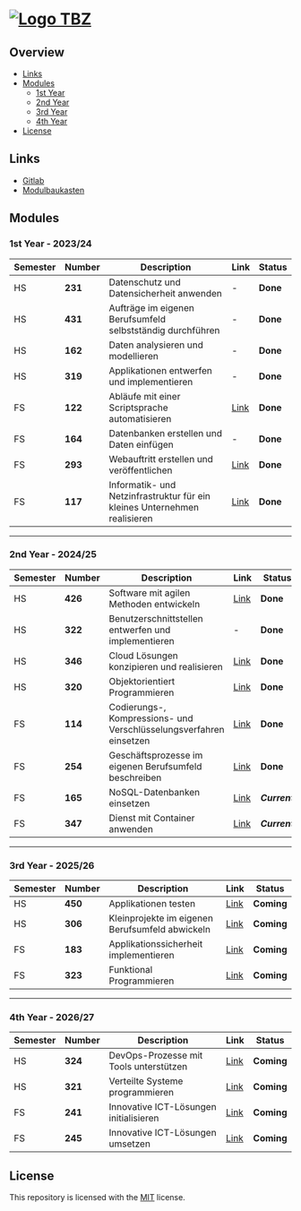 # [![Logo TBZ](/x-resources/logo.svg)](https://tbz.ch)

## Overview

- [Links](#links)
- [Modules](#modules)
  - [1st Year](#1st-year---202324) 
  - [2nd Year](#2nd-year---202425) 
  - [3rd Year](#3rd-year---202526) 
  - [4th Year](#4th-year---202627) 
- [License](#license)

## Links

- [Gitlab](https://gitlab.com/ch-tbz-it/Stud)
- [Modulbaukasten](https://www.modulbaukasten.ch/?d=Informatiker%2Fin-EFZ-Applikationsentwicklung-(ab-2021))

## Modules

### 1st Year - 2023/24

|Semester|Number|Description|Link|Status|
|--------|------|-----------|----|------|
|HS|**231**|Datenschutz und Datensicherheit anwenden|-|**Done**|
|HS|**431**|Aufträge im eigenen Berufsumfeld selbstständig durchführen|-|**Done**|
|HS|**162**|Daten analysieren und modellieren|-|**Done**|
|HS|**319**|Applikationen entwerfen und implementieren|-|**Done**|
|FS|**122**|Abläufe mit einer Scriptsprache automatisieren|[Link](./m122-Bash)|**Done**|
|FS|**164**|Datenbanken erstellen und Daten einfügen|-|**Done**|
|FS|**293**|Webauftritt erstellen und veröffentlichen|[Link](./m293-Html)|**Done**|
|FS|**117**|Informatik- und Netzinfrastruktur für ein kleines Unternehmen realisieren|[Link](./m117-Networks)|**Done**|

---

### 2nd Year - 2024/25

|Semester|Number|Description|Link|Status|
|--------|------|-----------|----|------|
|HS|**426**|Software mit agilen Methoden entwickeln|[Link](./m426-Scrum)|**Done**|
|HS|**322**|Benutzerschnittstellen entwerfen und implementieren|-|**Done**|
|HS|**346**|Cloud Lösungen konzipieren und realisieren|[Link](./m346-Cloud)|**Done**|
|HS|**320**|Objektorientiert Programmieren|[Link](./m320-OOP)|**Done**|
|FS|**114**|Codierungs-, Kompressions- und Verschlüsselungsverfahren einsetzen|[Link](./m114-Encoding-Compression-Encryption)|**Done**|
|FS|**254**|Geschäftsprozesse im eigenen Berufsumfeld beschreiben|[Link](./m254-Business-Processes)|**Done**|
|FS|**165**|NoSQL-Datenbanken einsetzen|[Link](./m165-NoSQL)|***Current***|
|FS|**347**|Dienst mit Container anwenden|[Link](./m347-Container)|***Current***|

---

### 3rd Year - 2025/26

|Semester|Number|Description|Link|Status|
|--------|------|-----------|----|------|
|HS|**450**|Applikationen testen|[Link](./m450-Application-Testing)|**Coming**|
|HS|**306**|Kleinprojekte im eigenen Berufsumfeld abwickeln|[Link](./m306-Projects)|**Coming**|
|FS|**183**|Applikationssicherheit implementieren|[Link](./m183-App-Security)|**Coming**|
|FS|**323**|Funktional Programmieren|[Link](./m323-FP)|**Coming**|

---

### 4th Year - 2026/27

|Semester|Number|Description|Link|Status|
|--------|------|-----------|----|------|
|HS|**324**|DevOps-Prozesse mit Tools unterstützen|[Link](./m324-DevOps)|**Coming**|
|HS|**321**|Verteilte Systeme programmieren|[Link](./m321-Distributed-Systems)|**Coming**|
|FS|**241**|Innovative ICT-Lösungen initialisieren|[Link](./m241-Init-ICT-Solutions)|**Coming**|
|FS|**245**|Innovative ICT-Lösungen umsetzen|[Link](./m245-Impl-ICT-Solutions)|**Coming**|

## License

This repository is licensed with the [MIT](LICENSE) license.
